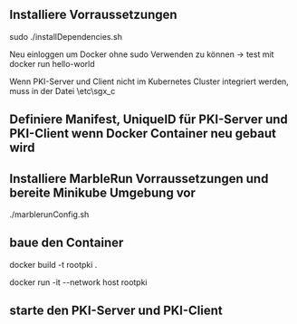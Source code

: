 ## Installiere Vorraussetzungen

sudo ./installDependencies.sh

Neu einloggen um Docker ohne sudo Verwenden zu können -> test mit docker run hello-world

Wenn PKI-Server und Client nicht im Kubernetes Cluster integriert werden, muss in der Datei \etc\sgx_c

## Definiere Manifest, UniqueID für PKI-Server und PKI-Client wenn Docker Container neu gebaut wird

## Installiere MarbleRun Vorraussetzungen und bereite Minikube Umgebung vor

./marblerunConfig.sh

## baue den Container

docker build -t rootpki .

docker run -it --network host rootpki

## starte den PKI-Server und PKI-Client